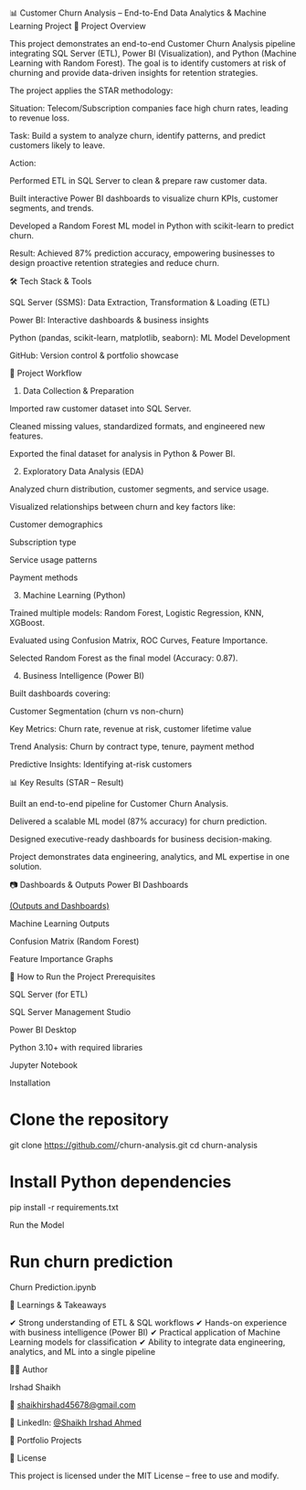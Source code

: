 📊 Customer Churn Analysis – End-to-End Data Analytics & Machine Learning Project
🌟 Project Overview

This project demonstrates an end-to-end Customer Churn Analysis pipeline integrating SQL Server (ETL), Power BI (Visualization), and Python (Machine Learning with Random Forest).
The goal is to identify customers at risk of churning and provide data-driven insights for retention strategies.

The project applies the STAR methodology:

Situation: Telecom/Subscription companies face high churn rates, leading to revenue loss.

Task: Build a system to analyze churn, identify patterns, and predict customers likely to leave.

Action:

Performed ETL in SQL Server to clean & prepare raw customer data.

Built interactive Power BI dashboards to visualize churn KPIs, customer segments, and trends.

Developed a Random Forest ML model in Python with scikit-learn to predict churn.

Result: Achieved 87% prediction accuracy, empowering businesses to design proactive retention strategies and reduce churn.

🛠️ Tech Stack & Tools

SQL Server (SSMS): Data Extraction, Transformation & Loading (ETL)

Power BI: Interactive dashboards & business insights

Python (pandas, scikit-learn, matplotlib, seaborn): ML Model Development

GitHub: Version control & portfolio showcase

📂 Project Workflow
1. Data Collection & Preparation

Imported raw customer dataset into SQL Server.

Cleaned missing values, standardized formats, and engineered new features.

Exported the final dataset for analysis in Python & Power BI.

2. Exploratory Data Analysis (EDA)

Analyzed churn distribution, customer segments, and service usage.

Visualized relationships between churn and key factors like:

Customer demographics

Subscription type

Service usage patterns

Payment methods

3. Machine Learning (Python)

Trained multiple models: Random Forest, Logistic Regression, KNN, XGBoost.

Evaluated using Confusion Matrix, ROC Curves, Feature Importance.

Selected Random Forest as the final model (Accuracy: 0.87).

4. Business Intelligence (Power BI)

Built dashboards covering:

Customer Segmentation (churn vs non-churn)

Key Metrics: Churn rate, revenue at risk, customer lifetime value

Trend Analysis: Churn by contract type, tenure, payment method

Predictive Insights: Identifying at-risk customers

📊 Key Results (STAR – Result)

Built an end-to-end pipeline for Customer Churn Analysis.

Delivered a scalable ML model (87% accuracy) for churn prediction.

Designed executive-ready dashboards for business decision-making.

Project demonstrates data engineering, analytics, and ML expertise in one solution.

📷 Dashboards & Outputs
Power BI Dashboards

[(Outputs and Dashboards)](https://github.com/Irshad45678/Portfolio-Projects/tree/main/Projects/Customer%20Churn%20Analysis/Images)

Machine Learning Outputs

Confusion Matrix (Random Forest)

Feature Importance Graphs

🚀 How to Run the Project
Prerequisites

SQL Server (for ETL)

SQL Server Management Studio

Power BI Desktop

Python 3.10+ with required libraries

Jupyter Notebook

Installation
# Clone the repository
git clone https://github.com/<your-username>/churn-analysis.git
cd churn-analysis

# Install Python dependencies
pip install -r requirements.txt

Run the Model
# Run churn prediction
Churn Prediction.ipynb

📌 Learnings & Takeaways

✔ Strong understanding of ETL & SQL workflows
✔ Hands-on experience with business intelligence (Power BI)
✔ Practical application of Machine Learning models for classification
✔ Ability to integrate data engineering, analytics, and ML into a single pipeline

🧑‍💻 Author

Irshad Shaikh

📧 shaikhirshad45678@gmail.com

💼 LinkedIn: [@Shaikh Irshad Ahmed](https://www.linkedin.com/in/shaikh-irshad-ahmed-5b570b2a7/)

📂 Portfolio Projects

📜 License

This project is licensed under the MIT License – free to use and modify.

